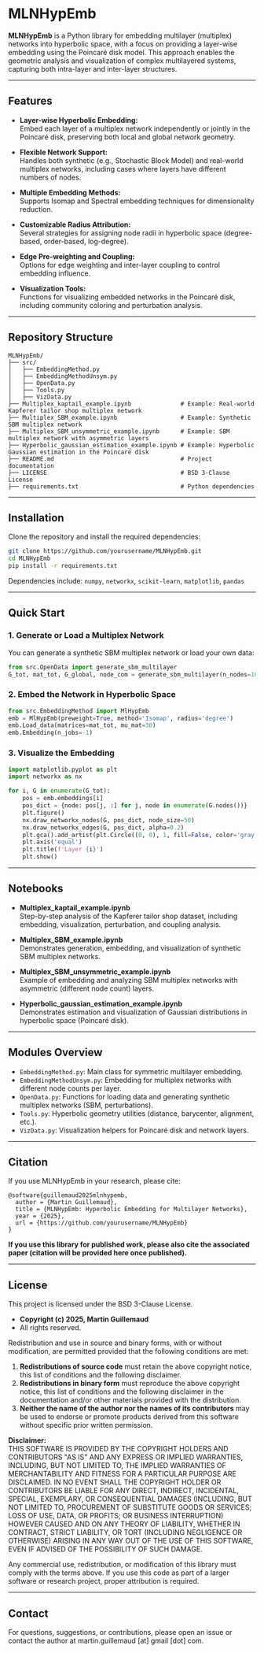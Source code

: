 # MLNHypEmb

**MLNHypEmb** is a Python library for embedding multilayer (multiplex) networks into hyperbolic space, with a focus on providing a layer-wise embedding using the Poincaré disk model. This approach enables the geometric analysis and visualization of complex multilayered systems, capturing both intra-layer and inter-layer structures.

---

## Features

- **Layer-wise Hyperbolic Embedding:**  
  Embed each layer of a multiplex network independently or jointly in the Poincaré disk, preserving both local and global network geometry.

- **Flexible Network Support:**  
  Handles both synthetic (e.g., Stochastic Block Model) and real-world multiplex networks, including cases where layers have different numbers of nodes.

- **Multiple Embedding Methods:**  
  Supports Isomap and Spectral embedding techniques for dimensionality reduction.

- **Customizable Radius Attribution:**  
  Several strategies for assigning node radii in hyperbolic space (degree-based, order-based, log-degree).

- **Edge Pre-weighting and Coupling:**  
  Options for edge weighting and inter-layer coupling to control embedding influence.

- **Visualization Tools:**  
  Functions for visualizing embedded networks in the Poincaré disk, including community coloring and perturbation analysis.

---

## Repository Structure

```
MLNHypEmb/
├── src/
│   ├── EmbeddingMethod.py
│   ├── EmbeddingMethodUnsym.py
│   ├── OpenData.py
│   ├── Tools.py
│   ├── VizData.py
├── Multiplex_kaptail_example.ipynb              # Example: Real-world Kapferer tailor shop multiplex network
├── Multiplex_SBM_example.ipynb                  # Example: Synthetic SBM multiplex network
├── Multiplex_SBM_unsymmetric_example.ipynb      # Example: SBM multiplex network with asymmetric layers
├── Hyperbolic_gaussian_estimation_example.ipynb # Example: Hyperbolic Gaussian estimation in the Poincaré disk
├── README.md                                    # Project documentation
├── LICENSE                                      # BSD 3-Clause License
├── requirements.txt                             # Python dependencies
```

---

## Installation

Clone the repository and install the required dependencies:

```bash
git clone https://github.com/yourusername/MLNHypEmb.git
cd MLNHypEmb
pip install -r requirements.txt
```

Dependencies include: `numpy`, `networkx`, `scikit-learn`, `matplotlib`, `pandas`

---

## Quick Start

### 1. Generate or Load a Multiplex Network

You can generate a synthetic SBM multiplex network or load your own data:

```python
from src.OpenData import generate_sbm_multilayer
G_tot, mat_tot, G_global, node_com = generate_sbm_multilayer(n_nodes=100, n_layers=3, n_communities=3)
```

### 2. Embed the Network in Hyperbolic Space

```python
from src.EmbeddingMethod import MlHypEmb
emb = MlHypEmb(preweight=True, method='Isomap', radius='degree')
emb.Load_data(matrices=mat_tot, mu_mat=30)
emb.Embedding(n_jobs=-1)
```

### 3. Visualize the Embedding

```python
import matplotlib.pyplot as plt
import networkx as nx

for i, G in enumerate(G_tot):
    pos = emb.embeddings[i]
    pos_dict = {node: pos[j, :] for j, node in enumerate(G.nodes())}
    plt.figure()
    nx.draw_networkx_nodes(G, pos_dict, node_size=50)
    nx.draw_networkx_edges(G, pos_dict, alpha=0.2)
    plt.gca().add_artist(plt.Circle((0, 0), 1, fill=False, color='gray', linestyle=':'))
    plt.axis('equal')
    plt.title(f'Layer {i}')
    plt.show()
```

---

## Notebooks

- **Multiplex_kaptail_example.ipynb**  
  Step-by-step analysis of the Kapferer tailor shop dataset, including embedding, visualization, perturbation, and coupling analysis.

- **Multiplex_SBM_example.ipynb**  
  Demonstrates generation, embedding, and visualization of synthetic SBM multiplex networks.

- **Multiplex_SBM_unsymmetric_example.ipynb**  
  Example of embedding and analyzing SBM multiplex networks with asymmetric (different node count) layers.

- **Hyperbolic_gaussian_estimation_example.ipynb**  
  Demonstrates estimation and visualization of Gaussian distributions in hyperbolic space (Poincaré disk).

---

## Modules Overview

- `EmbeddingMethod.py`: Main class for symmetric multilayer embedding.
- `EmbeddingMethodUnsym.py`: Embedding for multiplex networks with different node counts per layer.
- `OpenData.py`: Functions for loading data and generating synthetic multiplex networks (SBM, perturbations).
- `Tools.py`: Hyperbolic geometry utilities (distance, barycenter, alignment, etc.).
- `VizData.py`: Visualization helpers for Poincaré disk and network layers.

---

## Citation

If you use MLNHypEmb in your research, please cite:

```
@software{guillemaud2025mlnhypemb,
  author = {Martin Guillemaud},
  title = {MLNHypEmb: Hyperbolic Embedding for Multilayer Networks},
  year = {2025},
  url = {https://github.com/yourusername/MLNHypEmb}
}
```

**If you use this library for published work, please also cite the associated paper (citation will be provided here once published).**

---

## License

This project is licensed under the BSD 3-Clause License.

- **Copyright (c) 2025, Martin Guillemaud**
- All rights reserved.

Redistribution and use in source and binary forms, with or without modification, are permitted provided that the following conditions are met:

1. **Redistributions of source code** must retain the above copyright notice, this list of conditions and the following disclaimer.
2. **Redistributions in binary form** must reproduce the above copyright notice, this list of conditions and the following disclaimer in the documentation and/or other materials provided with the distribution.
3. **Neither the name of the author nor the names of its contributors** may be used to endorse or promote products derived from this software without specific prior written permission.

**Disclaimer:**  
THIS SOFTWARE IS PROVIDED BY THE COPYRIGHT HOLDERS AND CONTRIBUTORS "AS IS" AND ANY EXPRESS OR IMPLIED WARRANTIES, INCLUDING, BUT NOT LIMITED TO, THE IMPLIED WARRANTIES OF MERCHANTABILITY AND FITNESS FOR A PARTICULAR PURPOSE ARE DISCLAIMED. IN NO EVENT SHALL THE COPYRIGHT HOLDER OR CONTRIBUTORS BE LIABLE FOR ANY DIRECT, INDIRECT, INCIDENTAL, SPECIAL, EXEMPLARY, OR CONSEQUENTIAL DAMAGES (INCLUDING, BUT NOT LIMITED TO, PROCUREMENT OF SUBSTITUTE GOODS OR SERVICES; LOSS OF USE, DATA, OR PROFITS; OR BUSINESS INTERRUPTION) HOWEVER CAUSED AND ON ANY THEORY OF LIABILITY, WHETHER IN CONTRACT, STRICT LIABILITY, OR TORT (INCLUDING NEGLIGENCE OR OTHERWISE) ARISING IN ANY WAY OUT OF THE USE OF THIS SOFTWARE, EVEN IF ADVISED OF THE POSSIBILITY OF SUCH DAMAGE.

Any commercial use, redistribution, or modification of this library must comply with the terms above. If you use this code as part of a larger software or research project, proper attribution is required.

---

## Contact

For questions, suggestions, or contributions, please open an issue or contact the author at martin.guillemaud [at] gmail [dot] com.

